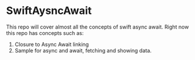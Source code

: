 # SwiftAysncAwait
This repo will cover almost all the concepts of swift async await. Right now this repo has concepts such as:

1. Closure to Async Await linking
2. Sample for async and await, fetching and showing data.
